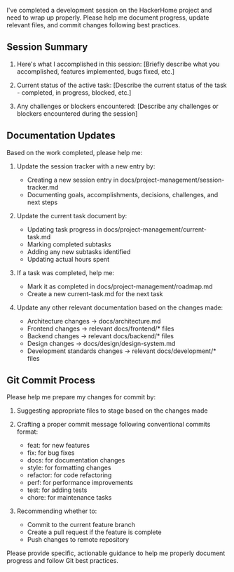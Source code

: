 I've completed a development session on the HackerHome project and need to wrap up properly. Please help me document progress, update relevant files, and commit changes following best practices.

## Session Summary

1. Here's what I accomplished in this session:
   [Briefly describe what you accomplished, features implemented, bugs fixed, etc.]

2. Current status of the active task:
   [Describe the current status of the task - completed, in progress, blocked, etc.]

3. Any challenges or blockers encountered:
   [Describe any challenges or blockers encountered during the session]

## Documentation Updates

Based on the work completed, please help me:

1. Update the session tracker with a new entry by:
   - Creating a new session entry in docs/project-management/session-tracker.md
   - Documenting goals, accomplishments, decisions, challenges, and next steps

2. Update the current task document by:
   - Updating task progress in docs/project-management/current-task.md
   - Marking completed subtasks
   - Adding any new subtasks identified
   - Updating actual hours spent

3. If a task was completed, help me:
   - Mark it as completed in docs/project-management/roadmap.md
   - Create a new current-task.md for the next task

4. Update any other relevant documentation based on the changes made:
   - Architecture changes → docs/architecture.md
   - Frontend changes → relevant docs/frontend/* files
   - Backend changes → relevant docs/backend/* files
   - Design changes → docs/design/design-system.md
   - Development standards changes → relevant docs/development/* files

## Git Commit Process

Please help me prepare my changes for commit by:

1. Suggesting appropriate files to stage based on the changes made
2. Crafting a proper commit message following conventional commits format:
   - feat: for new features
   - fix: for bug fixes
   - docs: for documentation changes
   - style: for formatting changes
   - refactor: for code refactoring
   - perf: for performance improvements
   - test: for adding tests
   - chore: for maintenance tasks

3. Recommending whether to:
   - Commit to the current feature branch
   - Create a pull request if the feature is complete
   - Push changes to remote repository

Please provide specific, actionable guidance to help me properly document progress and follow Git best practices.